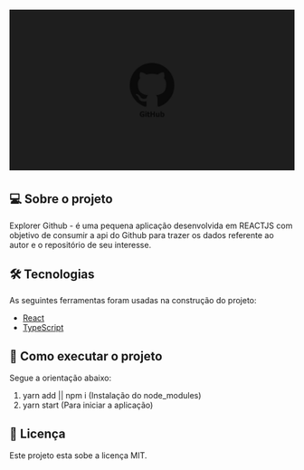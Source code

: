 <h1 align="center">
    <img alt="NextLevelWeek" title="#NextLevelWeek" src="./assets/banner.jpg" />
</h1>


## 💻 Sobre o projeto

 Explorer Github - é uma pequena aplicação desenvolvida em REACTJS com objetivo de consumir a api do Github para trazer os dados referente ao autor e o repositório de seu interesse.


## 🛠 Tecnologias

As seguintes ferramentas foram usadas na construção do projeto:

- [React][reactjs]
- [TypeScript][typescript]


## 🚀 Como executar o projeto

Segue a orientação abaixo:

1. yarn add || npm i (Instalação do node_modules)
2. yarn start (Para iniciar a aplicação)

## 📝 Licença

Este projeto esta sobe a licença MIT.

[typescript]: https://www.typescriptlang.org/
[reactjs]: https://reactjs.org
